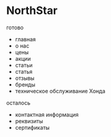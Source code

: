 # NorthStar

готово
- главная
- о нас
- цены
- акции
- статьи
- статья
- отзывы
- бренды
- техническое обслуживание Хонда


осталось

- контактная информация
- реквизиты
- сертификаты

